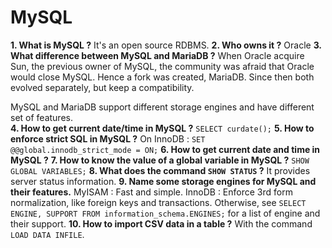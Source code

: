 # MySQL

**1. What is MySQL ?**
It's an open source RDBMS.
**2. Who owns it ?**
Oracle
**3. What difference between MySQL and MariaDB ?**
When Oracle acquire Sun, the previous owner of MySQL, the community was afraid that Oracle would close MySQL. Hence a fork was created, MariaDB. Since then both evolved separately, but keep a compatibility.

MySQL and MariaDB support different storage engines and have different set of features.   
**4. How to get current date/time in MySQL ?**
`SELECT curdate();`
**5. How to enforce strict SQL in MySQL ?**
On InnoDB :
`SET @@global.innodb_strict_mode = ON;`
**6. How to get current date and time in MySQL ?**
**7. How to know the value of a global variable in MySQL ?**
`SHOW GLOBAL VARIABLES;`
**8. What does the command `SHOW STATUS` ?**
It provides server status information.
**9. Name some storage engines for MySQL and their features.**
MyISAM : Fast and simple.
InnoDB : Enforce 3rd form normalization, like foreign keys and transactions.
Otherwise, see `SELECT ENGINE, SUPPORT FROM information_schema.ENGINES;` for a list of engine and their support.
**10. How to import CSV data in a table ?** 
With the command `LOAD DATA INFILE`.